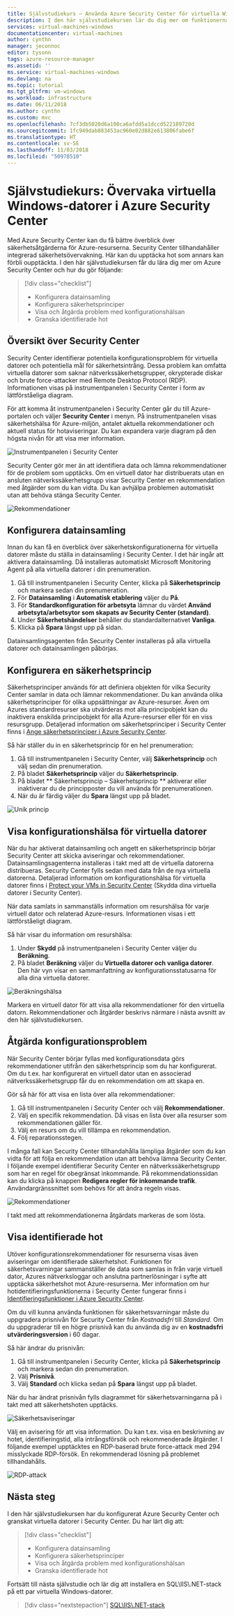 ```yaml
---
title: Självstudiekurs – Använda Azure Security Center för virtuella Windows-datorer i Azure | Microsoft Docs
description: I den här självstudiekursen lär du dig mer om funktionerna i Azure Security Center, som hjälper dig att skydda dina virtuella Windows-datorer i Azure.
services: virtual-machines-windows
documentationcenter: virtual-machines
author: cynthn
manager: jeconnoc
editor: tysonn
tags: azure-resource-manager
ms.assetid: ''
ms.service: virtual-machines-windows
ms.devlang: na
ms.topic: tutorial
ms.tgt_pltfrm: vm-windows
ms.workload: infrastructure
ms.date: 06/11/2018
ms.author: cynthn
ms.custom: mvc
ms.openlocfilehash: 7cf3db5020d6a100ca6afdd5a1dccd522189720d
ms.sourcegitcommit: 1fc949dab883453ac960e02d882e613806fabe6f
ms.translationtype: HT
ms.contentlocale: sv-SE
ms.lasthandoff: 11/03/2018
ms.locfileid: "50978510"
---
```

# <a name="tutorial-use-azure-security-center-to-monitor-windows-virtual-machines"></a>Självstudiekurs: Övervaka virtuella Windows-datorer i Azure Security Center

Med Azure Security Center kan du få bättre överblick över säkerhetsåtgärderna för Azure-resurserna. Security Center tillhandahåller integrerad säkerhetsövervakning. Här kan du upptäcka hot som annars kan förbli oupptäckta. I den här självstudiekursen får du lära dig mer om Azure Security Center och hur du gör följande:

> [!div class="checklist"]
> * Konfigurera datainsamling
> * Konfigurera säkerhetsprinciper
> * Visa och åtgärda problem med konfigurationshälsan
> * Granska identifierade hot

## <a name="security-center-overview"></a>Översikt över Security Center

Security Center identifierar potentiella konfigurationsproblem för virtuella datorer och potentiella mål för säkerhetsintrång. Dessa problem kan omfatta virtuella datorer som saknar nätverkssäkerhetsgrupper, okrypterade diskar och brute force-attacker med Remote Desktop Protocol (RDP). Informationen visas på instrumentpanelen i Security Center i form av lättförståeliga diagram.

För att komma åt instrumentpanelen i Security Center går du till Azure-portalen och väljer **Security Center** i menyn. På instrumentpanelen visas säkerhetshälsa för Azure-miljön, antalet aktuella rekommendationer och aktuell status för hotaviseringar. Du kan expandera varje diagram på den högsta nivån för att visa mer information.

![Instrumentpanelen i Security Center](./media/tutorial-azure-security/asc-dash.png)

Security Center gör mer än att identifiera data och lämna rekommendationer för de problem som upptäcks. Om en virtuell dator har distribuerats utan en ansluten nätverkssäkerhetsgrupp visar Security Center en rekommendation med åtgärder som du kan vidta. Du kan avhjälpa problemen automatiskt utan att behöva stänga Security Center.  

![Rekommendationer](./media/tutorial-azure-security/recommendations.png)

## <a name="set-up-data-collection"></a>Konfigurera datainsamling

Innan du kan få en överblick över säkerhetskonfigurationerna för virtuella datorer måste du ställa in datainsamling i Security Center. I det här ingår att aktivera datainsamling. Då installeras automatiskt Microsoft Monitoring Agent på alla virtuella datorer i din prenumeration.

1. Gå till instrumentpanelen i Security Center, klicka på **Säkerhetsprincip** och markera sedan din prenumeration. 
2. För **Datainsamling** i **Automatisk etablering** väljer du **På**.
3. För **Standardkonfiguration för arbetsyta** lämnar du värdet **Använd arbetsyta/arbetsytor som skapats av Security Center (standard)**.
4. Under **Säkerhetshändelser** behåller du standardalternativet **Vanliga**.
4. Klicka på **Spara** längst upp på sidan. 

Datainsamlingsagenten från Security Center installeras på alla virtuella datorer och datainsamlingen påbörjas. 

## <a name="set-up-a-security-policy"></a>Konfigurera en säkerhetsprincip

Säkerhetsprinciper används för att definiera objekten för vilka Security Center samlar in data och lämnar rekommendationer. Du kan använda olika säkerhetsprinciper för olika uppsättningar av Azure-resurser. Även om Azures standardresurser ska utvärderas mot alla principobjekt kan du inaktivera enskilda principobjekt för alla Azure-resurser eller för en viss resursgrupp. Detaljerad information om säkerhetsprinciper i Security Center finns i [Ange säkerhetsprinciper i Azure Security Center](../../security-center/security-center-policies.md). 

Så här ställer du in en säkerhetsprincip för en hel prenumeration:

1. Gå till instrumentpanelen i Security Center, välj **Säkerhetsprincip** och välj sedan din prenumeration.
2. På bladet **Säkerhetsprincip** väljer du **Säkerhetsprincip**. 
3. På bladet ** Säkerhetsprincip – Säkerhetsprincip ** aktiverar eller inaktiverar du de principposter du vill använda för prenumerationen.
4. När du är färdig väljer du **Spara** längst upp på bladet. 


![Unik princip](./media/tutorial-azure-security/unique-policy.png)

## <a name="view-vm-configuration-health"></a>Visa konfigurationshälsa för virtuella datorer

När du har aktiverat datainsamling och angett en säkerhetsprincip börjar Security Center att skicka aviseringar och rekommendationer. Datainsamlingsagenterna installeras i takt med att de virtuella datorerna distribueras. Security Center fylls sedan med data från de nya virtuella datorerna. Detaljerad information om konfigurationshälsa för virtuella datorer finns i [Protect your VMs in Security Center](../../security-center/security-center-virtual-machine-recommendations.md) (Skydda dina virtuella datorer i Security Center). 

När data samlats in sammanställs information om resurshälsa för varje virtuell dator och relaterad Azure-resurs. Informationen visas i ett lättförståeligt diagram. 

Så här visar du information om resurshälsa:

1.  Under **Skydd** på instrumentpanelen i Security Center väljer du **Beräkning**. 
2.  På bladet **Beräkning** väljer du **Virtuella datorer och vanliga datorer**. Den här vyn visar en sammanfattning av konfigurationsstatusarna för alla dina virtuella datorer.

![Beräkningshälsa](./media/tutorial-azure-security/compute-health.png)

Markera en virtuell dator för att visa alla rekommendationer för den virtuella datorn. Rekommendationer och åtgärder beskrivs närmare i nästa avsnitt av den här självstudiekursen.

## <a name="remediate-configuration-issues"></a>Åtgärda konfigurationsproblem

När Security Center börjar fyllas med konfigurationsdata görs rekommendationer utifrån den säkerhetsprincip som du har konfigurerat. Om du t.ex. har konfigurerat en virtuell dator utan en associerad nätverkssäkerhetsgrupp får du en rekommendation om att skapa en. 

Gör så här för att visa en lista över alla rekommendationer: 

1. Gå till instrumentpanelen i Security Center och välj **Rekommendationer**.
2. Välj en specifik rekommendation. Då visas en lista över alla resurser som rekommendationen gäller för.
3. Välj en resurs om du vill tillämpa en rekommendation. 
4. Följ reparationsstegen. 

I många fall kan Security Center tillhandahålla lämpliga åtgärder som du kan vidta för att följa en rekommendation utan att behöva lämna Security Center. I följande exempel identifierar Security Center en nätverkssäkerhetsgrupp som har en regel för obegränsat inkommande. På rekommendationssidan kan du klicka på knappen **Redigera regler för inkommande trafik**. Användargränssnittet som behövs för att ändra regeln visas. 

![Rekommendationer](./media/tutorial-azure-security/remediation.png)

I takt med att rekommendationerna åtgärdats markeras de som lösta. 

## <a name="view-detected-threats"></a>Visa identifierade hot

Utöver konfigurationsrekommendationer för resurserna visas även aviseringar om identifierade säkerhetshot. Funktionen för säkerhetsvarningar sammanställer de data som samlas in från varje virtuell dator, Azures nätverksloggar och anslutna partnerlösningar i syfte att upptäcka säkerhetshot mot Azure-resurserna. Mer information om hur hotidentifieringsfunktionerna i Security Center fungerar finns i [Identifieringsfunktioner i Azure Security Center](../../security-center/security-center-detection-capabilities.md).

Om du vill kunna använda funktionen för säkerhetsvarningar måste du uppgradera prisnivån för Security Center från *Kostnadsfri* till *Standard*. Om du uppgraderar till en högre prisnivå kan du använda dig av en **kostnadsfri utvärderingsversion** i 60 dagar. 

Så här ändrar du prisnivån:  

1. Gå till instrumentpanelen i Security Center, klicka på **Säkerhetsprincip** och markera sedan din prenumeration.
2. Välj **Prisnivå**.
3. Välj **Standard** och klicka sedan på **Spara** längst upp på bladet.


När du har ändrat prisnivån fylls diagrammet för säkerhetsvarningarna på i takt med att säkerhetshoten upptäcks.

![Säkerhetsaviseringar](./media/tutorial-azure-security/security-alerts.png)

Välj en avisering för att visa information. Du kan t.ex. visa en beskrivning av hotet, identifieringstid, alla intrångsförsök och rekommenderade åtgärder. I följande exempel upptäcktes en RDP-baserad brute force-attack med 294 misslyckade RDP-försök. En rekommenderad lösning på problemet tillhandahålls.

![RDP-attack](./media/tutorial-azure-security/rdp-attack.png)

## <a name="next-steps"></a>Nästa steg
I den här självstudiekursen har du konfigurerat Azure Security Center och granskat virtuella datorer i Security Center. Du har lärt dig att:

> [!div class="checklist"]
> * Konfigurera datainsamling
> * Konfigurera säkerhetsprinciper
> * Visa och åtgärda problem med konfigurationshälsan
> * Granska identifierade hot

Fortsätt till nästa självstudie och lär dig att installera en SQL&#92;IIS&#92;.NET-stack på ett par virtuella Windows-datorer.

> [!div class="nextstepaction"]
> [SQL&#92;IIS&#92;.NET-stack](tutorial-iis-sql.md)
